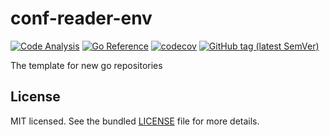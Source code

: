 # conf-reader-env

[![Code Analysis](https://github.com/sv-tools/conf-reader-env/actions/workflows/checks.yaml/badge.svg)](https://github.com/sv-tools/conf-reader-env/actions/workflows/checks.yaml)
[![Go Reference](https://pkg.go.dev/badge/github.com/sv-tools/conf-reader-env.svg)](https://pkg.go.dev/github.com/sv-tools/conf-reader-env)
[![codecov](https://codecov.io/gh/sv-tools/conf-reader-env/branch/main/graph/badge.svg?token=0XVOTDR1CW)](https://codecov.io/gh/sv-tools/conf-reader-env)
[![GitHub tag (latest SemVer)](https://img.shields.io/github/v/tag/sv-tools/conf-reader-env?style=flat)](https://github.com/sv-tools/conf-reader-env/releases)

The template for new go repositories


## License

MIT licensed. See the bundled [LICENSE](LICENSE) file for more details.
